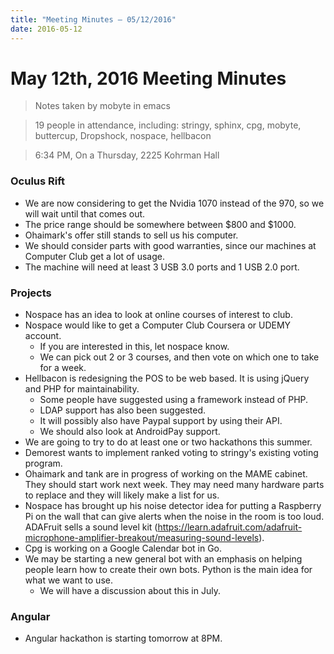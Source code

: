 ```yaml
---
title: "Meeting Minutes – 05/12/2016"
date: 2016-05-12
---
```

# May 12th, 2016 Meeting Minutes
> Notes taken by mobyte in emacs

> 19 people in attendance, including: stringy, sphinx, cpg, mobyte, buttercup, Dropshock, nospace, hellbacon

> 6:34 PM, On a Thursday, 2225 Kohrman Hall

### Oculus Rift
- We are now considering to get the Nvidia 1070 instead of the 970, so we will wait until that comes out.
- The price range should be somewhere between $800 and $1000.
- Ohaimark's offer still stands to sell us his computer.
- We should consider parts with good warranties, since our machines at Computer Club get a lot of usage.
- The machine will need at least 3 USB 3.0 ports and 1 USB 2.0 port.

### Projects
- Nospace has an idea to look at online courses of interest to club.
- Nospace would like to get a Computer Club Coursera or UDEMY account.
  - If you are interested in this, let nospace know.
  - We can pick out 2 or 3 courses, and then vote on which one to take for a week.
- Hellbacon is redesigning the POS to be web based. It is using jQuery and PHP for maintainability.
  - Some people have suggested using a framework instead of PHP.
  - LDAP support has also been suggested.
  - It will possibly also have Paypal support by using their API.
  - We should also look at AndroidPay support.
- We are going to try to do at least one or two hackathons this summer.
- Demorest wants to implement ranked voting to stringy's existing voting program.
- Ohaimark and tank are in progress of working on the MAME cabinet. They should start work next week. They may need many hardware parts to replace and they will likely make a list for us.
- Nospace has brought up his noise detector idea for putting a Raspberry Pi on the wall that can give alerts when the noise in the room is too loud. ADAFruit sells a sound level kit (https://learn.adafruit.com/adafruit-microphone-amplifier-breakout/measuring-sound-levels).
- Cpg is working on a Google Calendar bot in Go.
- We may be starting a new general bot with an emphasis on helping people learn how to create their own bots. Python is the main idea for what we want to use.
  - We will have a discussion about this in July.

### Angular
- Angular hackathon is starting tomorrow at 8PM.
